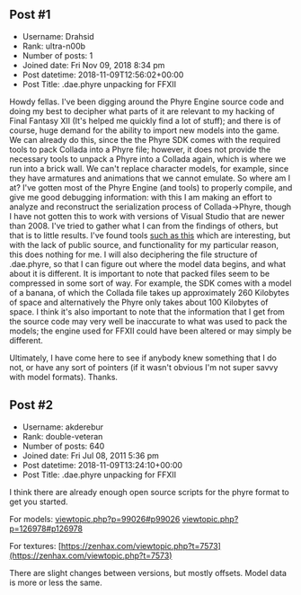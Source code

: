 ## Post #1
- Username: Drahsid
- Rank: ultra-n00b
- Number of posts: 1
- Joined date: Fri Nov 09, 2018 8:34 pm
- Post datetime: 2018-11-09T12:56:02+00:00
- Post Title: .dae.phyre unpacking for FFXII

Howdy fellas.
I've been digging around the Phyre Engine source code and doing my best to decipher what parts of it are relevant to my hacking of Final Fantasy XII (It's helped me quickly find a lot of stuff); and there is of course, huge demand for the ability to import new models into the game. We can already do this, since the the Phyre SDK comes with the required tools to pack Collada into a Phyre file; however, it does not provide the necessary tools to unpack a Phyre into a Collada again, which is where we run into a brick wall. We can't replace character models, for example, since they have armatures and animations that we cannot emulate. 
So where am  I at? I've gotten most of the Phyre Engine (and tools) to properly compile, and give me good debugging information: with this I am making an effort to analyze and reconstruct the serialization process of Collada->Phyre, though I have not gotten this to work with versions of Visual Studio that are newer than 2008. 
I've tried to gather what I can from the findings of others, but that is to little results. I've found tools [such as this](http://forum.xentax.com/viewtopic.php?f=16&t=17859) which are interesting, but with the lack of public source, and functionality for my particular reason, this does nothing for me.
I will also deciphering the file structure of .dae.phyre, so that I can figure out where the model data begins, and what about it is different. It is important to note that packed files seem to be compressed in some sort of way. For example, the SDK comes with a model of a banana, of which the Collada file takes up approximately 260 Kilobytes of space and alternatively the Phyre only takes about 100 Kilobytes of space. 
I think it's also important to note that the information that I get from the source code may very well be inaccurate to what was used to pack the models; the engine used for FFXII could have been altered or may simply be different.

Ultimately, I have come here to see if anybody knew something that I do not, or have any sort of pointers (if it wasn't obvious I'm not super savvy with model formats). Thanks.
## Post #2
- Username: akderebur
- Rank: double-veteran
- Number of posts: 640
- Joined date: Fri Jul 08, 2011 5:36 pm
- Post datetime: 2018-11-09T13:24:10+00:00
- Post Title: .dae.phyre unpacking for FFXII

I think there are already enough open source scripts for the phyre format to get you started.

For models:
[viewtopic.php?p=99026#p99026](http://forum.xentax.com/viewtopic.php?p=99026#p99026)
[viewtopic.php?p=126978#p126978](http://forum.xentax.com/viewtopic.php?p=126978#p126978)

For textures:
[https://zenhax.com/viewtopic.php?t=7573](https://zenhax.com/viewtopic.php?t=7573)

There are slight changes between versions, but mostly offsets. Model data is more or less the same.
